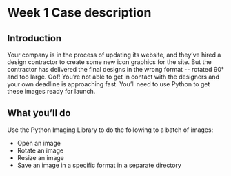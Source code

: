 # Week 1 Case description

## Introduction
Your company is in the process of updating its website, and they’ve hired a design contractor to create some new icon graphics for the site. But the contractor has delivered the final designs in the wrong format -- rotated 90° and too large. Oof! You’re not able to get in contact with the designers and your own deadline is approaching fast. You’ll need to use Python to get these images ready for launch.


## What you’ll do
Use the Python Imaging Library to do the following to a batch of images:

* Open an image
* Rotate an image
* Resize an image
* Save an image in a specific format in a separate directory 